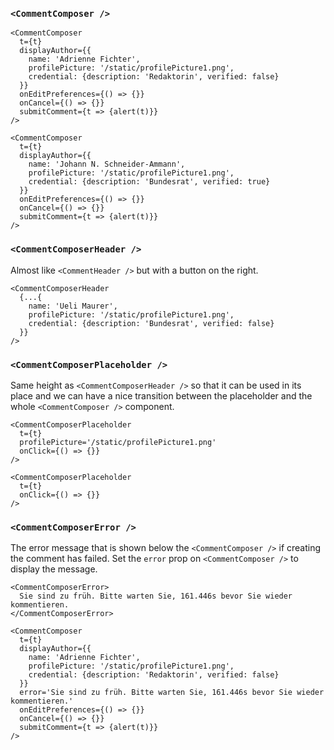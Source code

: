 ### `<CommentComposer />`

```react|noSource,plain,span-4
<CommentComposer
  t={t}
  displayAuthor={{
    name: 'Adrienne Fichter',
    profilePicture: '/static/profilePicture1.png',
    credential: {description: 'Redaktorin', verified: false}
  }}
  onEditPreferences={() => {}}
  onCancel={() => {}}
  submitComment={t => {alert(t)}}
/>
```

```react|noSource,plain,span-2
<CommentComposer
  t={t}
  displayAuthor={{
    name: 'Johann N. Schneider-Ammann',
    profilePicture: '/static/profilePicture1.png',
    credential: {description: 'Bundesrat', verified: true}
  }}
  onEditPreferences={() => {}}
  onCancel={() => {}}
  submitComment={t => {alert(t)}}
/>
```

### `<CommentComposerHeader />`

Almost like `<CommentHeader />` but with a button on the right.

```react|noSource,plain
<CommentComposerHeader
  {...{
    name: 'Ueli Maurer',
    profilePicture: '/static/profilePicture1.png',
    credential: {description: 'Bundesrat', verified: false}
  }}
/>
```

### `<CommentComposerPlaceholder />`

Same height as `<CommentComposerHeader />` so that it can be used in its place and we can have a nice transition between the placeholder and the whole `<CommentComposer />` component.

```react|noSource,plain,span-3
<CommentComposerPlaceholder
  t={t}
  profilePicture='/static/profilePicture1.png'
  onClick={() => {}}
/>
```
```react|noSource,plain,span-3
<CommentComposerPlaceholder
  t={t}
  onClick={() => {}}
/>
```

### `<CommentComposerError />`

The error message that is shown below the `<CommentComposer />` if creating the comment has failed. Set the `error` prop on `<CommentComposer />` to display the message.

```react|noSource,plain
<CommentComposerError>
  Sie sind zu früh. Bitte warten Sie, 161.446s bevor Sie wieder kommentieren.
</CommentComposerError>
```

```react|noSource,plain
<CommentComposer
  t={t}
  displayAuthor={{
    name: 'Adrienne Fichter',
    profilePicture: '/static/profilePicture1.png',
    credential: {description: 'Redaktorin', verified: false}
  }}
  error='Sie sind zu früh. Bitte warten Sie, 161.446s bevor Sie wieder kommentieren.'
  onEditPreferences={() => {}}
  onCancel={() => {}}
  submitComment={t => {alert(t)}}
/>
```
